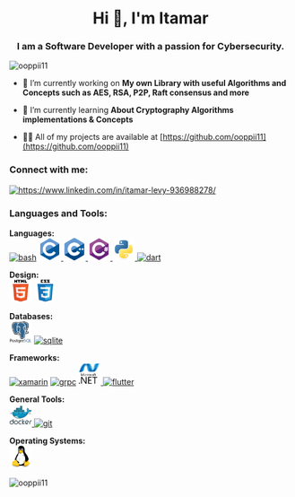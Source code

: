 <h1 align="center">Hi 👋, I'm Itamar</h1>
<h3 align="center">I am a Software Developer with a passion for Cybersecurity.</h3>

<p align="left"> <img src="https://komarev.com/ghpvc/?username=ooppii11&label=Profile%20views&color=0e75b6&style=flat" alt="ooppii11" /> </p>

- 🔭 I’m currently working on **My own Library with useful Algorithms and Concepts such as AES, RSA, P2P, Raft consensus and more**

- 🌱 I’m currently learning **About Cryptography Algorithms implementations & Concepts**

- 👨‍💻 All of my projects are available at [https://github.com/ooppii11](https://github.com/ooppii11)

<h3 align="left">Connect with me:</h3>
<p align="left">
<a href="https://linkedin.com/in/https://www.linkedin.com/in/itamar-levy-936988278/" target="blank"><img align="center" src="https://raw.githubusercontent.com/rahuldkjain/github-profile-readme-generator/master/src/images/icons/Social/linked-in-alt.svg" alt="https://www.linkedin.com/in/itamar-levy-936988278/" height="30" width="40" /></a>
</p>

<h3 align="left">Languages and Tools:</h3>
<p align="left">
  
  <b>Languages:</b><br>
  <a href="https://www.gnu.org/software/bash/" target="_blank" rel="noreferrer"> <img src="https://www.vectorlogo.zone/logos/gnu_bash/gnu_bash-icon.svg" alt="bash" width="40" height="40"/></a> 
  <a href="https://www.cprogramming.com/" target="_blank" rel="noreferrer"> <img src="https://raw.githubusercontent.com/devicons/devicon/master/icons/c/c-original.svg" alt="c" width="40" height="40"/> </a> 
  <a href="https://www.w3schools.com/cpp/" target="_blank" rel="noreferrer"> <img src="https://raw.githubusercontent.com/devicons/devicon/master/icons/cplusplus/cplusplus-original.svg" alt="cplusplus" width="40" height="40"/> </a> 
  <a href="https://www.w3schools.com/cs/" target="_blank" rel="noreferrer"> <img src="https://raw.githubusercontent.com/devicons/devicon/master/icons/csharp/csharp-original.svg" alt="csharp" width="40" height="40"/> </a>
  <a href="https://www.python.org" target="_blank" rel="noreferrer"> <img src="https://raw.githubusercontent.com/devicons/devicon/master/icons/python/python-original.svg" alt="python" width="40" height="40"/> </a> 
  <a href="https://dart.dev" target="_blank" rel="noreferrer"> <img src="https://www.vectorlogo.zone/logos/dartlang/dartlang-icon.svg" alt="dart" width="40" height="40"/> </a>
 
  <b>Design:</b><br>
  <a href="https://www.w3.org/html/" target="_blank" rel="noreferrer"><img src="https://raw.githubusercontent.com/devicons/devicon/master/icons/html5/html5-original-wordmark.svg" alt="html5" width="40" height="40"/></a> 
  <a href="https://www.w3schools.com/css/" target="_blank" rel="noreferrer"><img src="https://raw.githubusercontent.com/devicons/devicon/master/icons/css3/css3-original-wordmark.svg" alt="css3" width="40" height="40"/></a> 
  
  <b>Databases:</b><br>
  <a href="https://www.postgresql.org" target="_blank" rel="noreferrer"><img src="https://raw.githubusercontent.com/devicons/devicon/master/icons/postgresql/postgresql-original-wordmark.svg" alt="postgresql" width="40" height="40"/></a>
  <a href="https://www.sqlite.org/" target="_blank" rel="noreferrer"><img src="https://www.vectorlogo.zone/logos/sqlite/sqlite-icon.svg" alt="sqlite" width="40" height="40"/></a>

  <b>Frameworks:</b><br>
  <a href="https://dotnet.microsoft.com/apps/xamarin" target="_blank" rel="noreferrer"><img src="https://pbs.twimg.com/profile_images/471641515756769282/RDXWoY7W_400x400.png" alt="xamarin" width="40" height="40"/></a>
  <a href="https://grpc.io/" target="_blank" rel="noreferrer"><img src="https://www.vectorlogo.zone/logos/grpcio/grpcio-icon.svg" alt="grpc" width="40" height="40"/></a>
  <a href="https://dotnet.microsoft.com/" target="_blank" rel="noreferrer"> <img src="https://raw.githubusercontent.com/devicons/devicon/master/icons/dot-net/dot-net-original-wordmark.svg" alt="dotnet" width="40" height="40"/> </a>
  <a href="https://flutter.dev" target="_blank" rel="noreferrer"> <img src="https://www.vectorlogo.zone/logos/flutterio/flutterio-icon.svg" alt="flutter" width="40" height="40"/> </a> 

  <b>General Tools:</b><br>
  <a href="https://www.docker.com/" target="_blank" rel="noreferrer"> <img src="https://raw.githubusercontent.com/devicons/devicon/master/icons/docker/docker-original-wordmark.svg" alt="docker" width="40" height="40"/> </a> 
  <a href="https://git-scm.com/" target="_blank" rel="noreferrer"><img src="https://www.vectorlogo.zone/logos/git-scm/git-scm-icon.svg" alt="git" width="40" height="40"/></a>

  <b>Operating Systems:</b><br>
  <a href="https://www.linux.org/" target="_blank" rel="noreferrer"> <img src="https://raw.githubusercontent.com/devicons/devicon/master/icons/linux/linux-original.svg" alt="linux" width="40" height="40"/></a> 
</p>

<p><img align="center" src="https://github-readme-stats.vercel.app/api/top-langs?username=ooppii11&show_icons=true&locale=en&layout=compact" alt="ooppii11" /></p>
